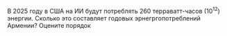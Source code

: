 В&nbsp;2025 году в&nbsp;США на&nbsp;ИИ будут потреблять 260 терраватт-часов (10<sup>12</sup>) энергии. Сколько это составляет годовых эрнегргопотреблений Армении? Оцените порядок